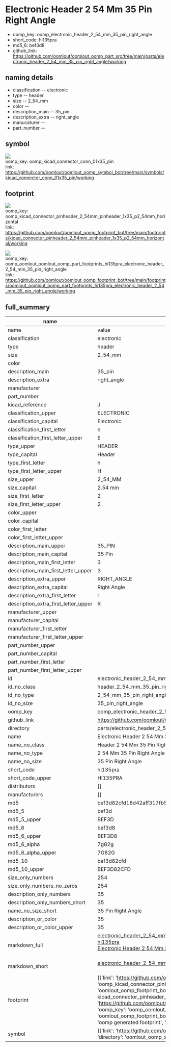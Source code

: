 # Electronic Header 2 54 Mm 35 Pin Right Angle

  
* oomp_key: oomp_electronic_header_2_54_mm_35_pin_right_angle 
* short_code: hi135pra
* md5_6: bef3d8  
* github_link: https://github.com/oomlout/oomlout_oomp_part_src/tree/main/parts/electronic_header_2_54_mm_35_pin_right_angle/working  
## naming details
* classification -- electronic
* type -- header
* size -- 2_54_mm
* color -- 
* description_main -- 35_pin
* description_extra -- right_angle
* manucaturer -- 
* part_number -- 



## symbol

![](symbol/{index}/working/working_600.png)  
oomp_key: oomp_kicad_connector_conn_01x35_pin  
link: https://github.com/oomlout/oomlout_oomp_symbol_bot/tree/main/symbols/kicad_connector_conn_01x35_pin/working  

## footprint

![](footprint/{index}/working/working_600.png)  
oomp_key: oomp_kicad_connector_pinheader_2_54mm_pinheader_1x35_p2_54mm_horizontal  
link: https://github.com/oomlout/oomlout_oomp_footprint_bot/tree/main/footprints/kicad_connector_pinheader_2_54mm_pinheader_1x35_p2_54mm_horizontal/working  

![](footprint/{index}/working/working_600.png)  
oomp_key: oomp_oomlout_oomlout_oomp_part_footprints_hi135pra_electronic_header_2_54_mm_35_pin_right_angle  
link: https://github.com/oomlout/oomlout_oomp_footprint_bot/tree/main/footprints/oomlout_oomlout_oomp_part_footprints_hi135pra_electronic_header_2_54_mm_35_pin_right_angle/working  

## full_summary
| name | value | 
| --- | --- | 
| name | value | 
| classification | electronic | 
| type | header | 
| size | 2_54_mm | 
| color |  | 
| description_main | 35_pin | 
| description_extra | right_angle | 
| manufacturer |  | 
| part_number |  | 
| kicad_reference | J | 
| classification_upper | ELECTRONIC | 
| classification_capital | Electronic | 
| classification_first_letter | e | 
| classification_first_letter_upper | E | 
| type_upper | HEADER | 
| type_capital | Header | 
| type_first_letter | h | 
| type_first_letter_upper | H | 
| size_upper | 2_54_MM | 
| size_capital | 2.54 mm | 
| size_first_letter | 2 | 
| size_first_letter_upper | 2 | 
| color_upper |  | 
| color_capital |  | 
| color_first_letter |  | 
| color_first_letter_upper |  | 
| description_main_upper | 35_PIN | 
| description_main_capital | 35 Pin | 
| description_main_first_letter | 3 | 
| description_main_first_letter_upper | 3 | 
| description_extra_upper | RIGHT_ANGLE | 
| description_extra_capital | Right Angle | 
| description_extra_first_letter | r | 
| description_extra_first_letter_upper | R | 
| manufacturer_upper |  | 
| manufacturer_capital |  | 
| manufacturer_first_letter |  | 
| manufacturer_first_letter_upper |  | 
| part_number_upper |  | 
| part_number_capital |  | 
| part_number_first_letter |  | 
| part_number_first_letter_upper |  | 
| id | electronic_header_2_54_mm_35_pin_right_angle | 
| id_no_class | header_2_54_mm_35_pin_right_angle | 
| id_no_type | 2_54_mm_35_pin_right_angle | 
| id_no_size | 35_pin_right_angle | 
| oomp_key | oomp_electronic_header_2_54_mm_35_pin_right_angle | 
| github_link | https://github.com/oomlout/oomlout_oomp_part_src/tree/main/parts/electronic_header_2_54_mm_35_pin_right_angle/working | 
| directory | parts/electronic_header_2_54_mm_35_pin_right_angle | 
| name | Electronic Header 2 54 Mm 35 Pin Right Angle | 
| name_no_class | Header 2 54 Mm 35 Pin Right Angle | 
| name_no_type | 2 54 Mm 35 Pin Right Angle | 
| name_no_size | 35 Pin Right Angle | 
| short_code | hi135pra | 
| short_code_upper | HI135PRA | 
| distributors | [] | 
| manufacturers | [] | 
| md5 | bef3d82cfd18d42aff317fb58a9b71b2 | 
| md5_5 | bef3d | 
| md5_5_upper | BEF3D | 
| md5_6 | bef3d8 | 
| md5_6_upper | BEF3D8 | 
| md5_6_alpha | 7g82g | 
| md5_6_alpha_upper | 7G82G | 
| md5_10 | bef3d82cfd | 
| md5_10_upper | BEF3D82CFD | 
| size_only_numbers | 254 | 
| size_only_numbers_no_zeros | 254 | 
| description_only_numbers | 35 | 
| description_only_numbers_short | 35 | 
| name_no_size_short | 35 Pin Right Angle | 
| description_or_color | 35 | 
| description_or_color_upper | 35 | 
| markdown_full | [electronic_header_2_54_mm_35_pin_right_angle](https://github.com/oomlout/oomlout_oomp_part_src/tree/main/parts/electronic_header_2_54_mm_35_pin_right_angle/working)<br>[hi135pra](https://github.com/oomlout/oomlout_oomp_part_src/tree/main/parts/electronic_header_2_54_mm_35_pin_right_angle/working)<br>[Electronic Header 2 54 Mm 35 Pin Right Angle](https://github.com/oomlout/oomlout_oomp_part_src/tree/main/parts/electronic_header_2_54_mm_35_pin_right_angle/working)<br><br> | 
| markdown_short | [electronic_header_2_54_mm_35_pin_right_angle](https://github.com/oomlout/oomlout_oomp_part_src/tree/main/parts/electronic_header_2_54_mm_35_pin_right_angle/working)<br><br> | 
| footprint | [{'link': 'https://github.com/oomlout/oomlout_oomp_footprint_bot/tree/main/foootprntss/kicad_connector_pinheader_2_54mm_pinheader_1x35_p2_54mm_horizontal', 'oomp_key': 'oomp_kicad_connector_pinheader_2_54mm_pinheader_1x35_p2_54mm_horizontal', 'directory': 'oomlout_oomp_footprint_bot/footprints/kicad_connector_pinheader_2_54mm_pinheader_1x35_p2_54mm_horizontal//working/working.kicad_mod', 'note': 'source footprint kicad_connector_pinheader_2_54mm_pinheader_1x35_p2_54mm_horizontal', 'index': 0}, {'link': 'https://github.com/oomlout/oomlout_oomp_footprint_bot/tree/main/foootprntss/oomlout_oomlout_oomp_part_footprints_hi135pra_electronic_header_2_54_mm_35_pin_right_angle', 'oomp_key': 'oomp_oomlout_oomlout_oomp_part_footprints_hi135pra_electronic_header_2_54_mm_35_pin_right_angle', 'directory': 'oomlout_oomp_footprint_bot/footprints/oomlout_oomlout_oomp_part_footprints_hi135pra_electronic_header_2_54_mm_35_pin_right_angle//working/working.kicad_mod', 'note': 'oomp generated footprint', 'index': 1}] | 
| symbol | [{'link': 'https://github.com/oomlout/oomlout_oomp_symbol_bot/tree/main/symbols/kicad_connector_conn_01x35_pin', 'oomp_key': 'oomp_kicad_connector_conn_01x35_pin', 'directory': 'oomlout_oomp_symbol_bot/symbols/kicad_connector_conn_01x35_pin//working/working.kicad_sym', 'index': 0}] | 
